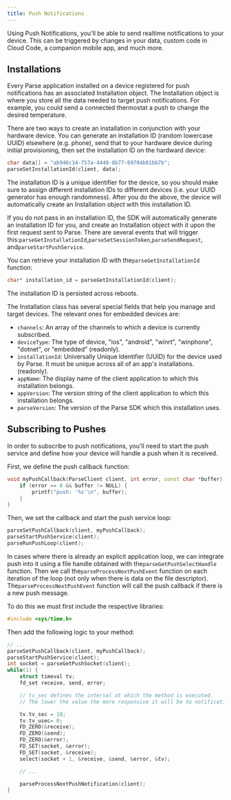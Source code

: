 ```yaml
---
title: Push Notifications
---
```


Using Push Notifications, you'll be able to send realtime notifications to your device. This can be triggered by changes in your data, custom code in Cloud Code, a companion mobile app, and much more.

## Installations

Every Parse application installed on a device registered for push notifications has an associated Installation object. The Installation object is where you store all the data needed to target push notifications. For example, you could send a connected thermostat a push to change the desired temperature.

There are two ways to create an installation in conjunction with your hardware device. You can generate an installation ID (random lowercase UUID) elsewhere (e.g. phone), send that to your hardware device during initial provisioning, then set the installation ID on the hardward device:

```cpp
char data[] = "ab946c14-757a-4448-8b77-69704b01bb7b";
parseSetInstallationId(client, data);
```

The installation ID is a unique identifier for the device, so you should make sure to assign different installation IDs to different devices (i.e. your UUID generator has enough randomness). After you do the above, the device will automatically create an Installation object with this installation ID.

If you do not pass in an installation ID, the SDK will automatically generate an installation ID for you, and create an Installation object with it upon the first request sent to Parse. There are several events that will trigger this:`parseGetInstallationId`,`parseSetSessionToken`,`parseSendRequest`, and`parseStartPushService`.

You can retrieve your installation ID with the`parseGetInstallationId` function:

```cpp
char* installation_id = parseGetInstallationId(client);
```

The installation ID is persisted across reboots.

The Installation class has several special fields that help you manage and target devices. The relevant ones for embedded devices are:

*   `channels`: An array of the channels to which a device is currently subscribed.
*   `deviceType`: The type of device, "ios", "android", "winrt", "winphone", "dotnet", or “embedded” (readonly).
*   `installationId`: Universally Unique Identifier (UUID) for the device used by Parse. It must be unique across all of an app's installations.(readonly).
*   `appName`: The display name of the client application to which this installation belongs.
*   `appVersion`: The version string of the client application to which this installation belongs.
*   `parseVersion`: The version of the Parse SDK which this installation uses.

## Subscribing to Pushes

In order to subscribe to push notifications, you'll need to start the push service and define how your device will handle a push when it is received.

First, we define the push callback function:

```cpp
void myPushCallback(ParseClient client, int error, const char *buffer) {
	if (error == 0 && buffer != NULL) {
		printf("push: '%s'\n", buffer);
	}
}
```

Then, we set the callback and start the push service loop:

```cpp
parseSetPushCallback(client, myPushCallback);
parseStartPushService(client);
parseRunPushLoop(client);
```

In cases where there is already an explicit application loop, we can integrate push into it using a file handle obtained with the`parseGetPushSelectHandle` function. Then we call the`parseProcessNextPushEvent` function on each iteration of the loop (not only when there is data on the file descriptor). The`parseProcessNextPushEvent` function will call the push callback if there is a new push message.

To do this we must first include the respective libraries:

```cpp
#include <sys/time.h>
```

Then add the following logic to your method:

```cpp
// ...
parseSetPushCallback(client, myPushCallback);
parseStartPushService(client);
int socket = parseGetPushSocket(client);
while(1) {
	struct timeval tv;
	fd_set receive, send, error;

	// tv_sec defines the interval at which the method is executed.
	// The lower the value the more responsive it will be to notifications.

	tv.tv_sec = 10;
	tv.tv_usec= 0;
	FD_ZERO(&receive);
	FD_ZERO(&send);
	FD_ZERO(&error);
	FD_SET(socket, &error);
	FD_SET(socket, &receive);
	select(socket + 1, &receive, &send, &error, &tv);

	// ...

	parseProcessNextPushNotification(client);
}
```

